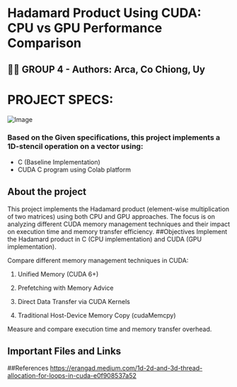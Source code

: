 # Hadamard Product Using CUDA: CPU vs GPU Performance Comparison
## 👨‍💻 GROUP 4 - Authors: Arca, Co Chiong, Uy
# PROJECT SPECS:
![Image](https://github.com/user-attachments/assets/ed1c1309-5781-4a9c-91be-39ef8d98a9a4)
### Based on the Given specifications, this project implements a 1D-stencil operation on a vector using:
- C (Baseline Implementation)
- CUDA C program using Colab platform
## About the project
This project implements the Hadamard product (element-wise multiplication of two matrices) using both CPU and GPU approaches. The focus is on analyzing different CUDA memory management techniques and their impact on execution time and memory transfer efficiency.
##Objectives
Implement the Hadamard product in C (CPU implementation) and CUDA (GPU implementation).

Compare different memory management techniques in CUDA:

  1. Unified Memory (CUDA 6+)

  2. Prefetching with Memory Advice

  3. Direct Data Transfer via CUDA Kernels

  4. Traditional Host-Device Memory Copy (cudaMemcpy)

Measure and compare execution time and memory transfer overhead.
## Important Files and Links

##References
https://erangad.medium.com/1d-2d-and-3d-thread-allocation-for-loops-in-cuda-e0f908537a52 
